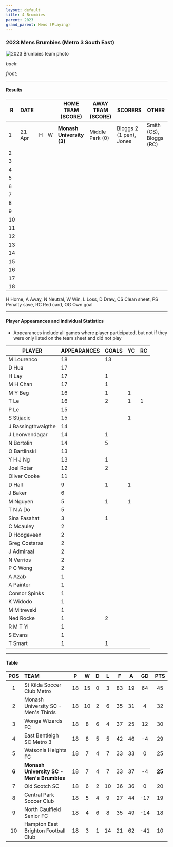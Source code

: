 ```yaml
---
layout: default
title: 4 Brumbies
parent: 2023
grand_parent: Mens (Playing)
---
```


### 2023 Mens Brumbies (Metro 3 South East)

![2023 Brumbies team photo](https://photos.smugmug.com/2023/2023-Team-Photos/i-5Dt6FHS/0/9381720b/XL/IMG_2410-XL.jpg)

_back_: 

_front_: 

------------------------

#### Results

| R  | DATE   |   |   | HOME TEAM (SCORE)         | AWAY TEAM (SCORE) | SCORERS                 | OTHER                   |
|----|--------|:-:|:-:|---------------------------|-------------------|-------------------------|-------------------------|
| 1  | 21 Apr | H | W | **Monash University (3)** | Middle Park (0)   | Bloggs 2 (1 pen), Jones | Smith (CS), Bloggs (RC) |
| 2  |        |   |   |                           |                   |                         |                         |
| 3  |        |   |   |                           |                   |                         |                         |
| 4  |        |   |   |                           |                   |                         |                         |
| 5  |        |   |   |                           |                   |                         |                         |
| 6  |        |   |   |                           |                   |                         |                         |
| 7  |        |   |   |                           |                   |                         |                         |
| 8  |        |   |   |                           |                   |                         |                         |
| 9  |        |   |   |                           |                   |                         |                         |
| 10 |        |   |   |                           |                   |                         |                         |
| 11 |        |   |   |                           |                   |                         |                         |
| 12 |        |   |   |                           |                   |                         |                         |
| 13 |        |   |   |                           |                   |                         |                         |
| 14 |        |   |   |                           |                   |                         |                         |
| 15 |        |   |   |                           |                   |                         |                         |
| 16 |        |   |   |                           |                   |                         |                         |
| 17 |        |   |   |                           |                   |                         |                         |
| 18 |        |   |   |                           |                   |                         |                         |

H Home, A Away, N Neutral, W Win, L Loss, D Draw, CS Clean sheet, PS Penalty save, RC Red card, OG Own goal 

------------------------

#### Player Appearances and Individual Statistics

* Appearances include all games where player participated, but not if they were only listed on the team sheet and did not play

| PLAYER             | APPEARANCES | GOALS | YC | RC |
|--------------------|-------------|-------|----|----|
| M Lourenco         | 18          | 13    |    |    |
| D Hua              | 17          |       |    |    |
| H Lay              | 17          | 1     |    |    |
| M H Chan           | 17          | 1     |    |    |
| M Y Beg            | 16          | 1     | 1  |    |
| T Le               | 16          | 2     | 1  | 1  |
| P Le               | 15          |       |    |    |
| S Stijacic         | 15          |       | 1  |    |
| J Bassingthwaigthe | 14          |       |    |    |
| J Leonvendagar     | 14          | 1     |    |    |
| N Bortolin         | 14          | 5     |    |    |
| O Bartlinski       | 13          |       |    |    |
| Y H J Ng           | 13          | 1     |    |    |
| Joel Rotar         | 12          | 2     |    |    |
| Oliver Cooke       | 11          |       |    |    |
| D Hall             | 9           | 1     | 1  |    |
| J Baker            | 6           |       |    |    |
| M Nguyen           | 5           | 1     | 1  |    |
| T N A Do           | 5           |       |    |    |
| Sina Fasahat       | 3           | 1     |    |    |
| C Mcauley          | 2           |       |    |    |
| D Hoogeveen        | 2           |       |    |    |
| Greg Costaras      | 2           |       |    |    |
| J Admiraal         | 2           |       |    |    |
| N Verrios          | 2           |       |    |    |
| P C Wong           | 2           |       |    |    |
| A Azab             | 1           |       |    |    |
| A Painter          | 1           |       |    |    |
| Connor Spinks      | 1           |       |    |    |
| K Widodo           | 1           |       |    |    |
| M Mitrevski        | 1           |       |    |    |
| Ned Rocke          | 1           | 2     |    |    |
| R M T Yi           | 1           |       |    |    |
| S Evans            | 1           |       |    |    |
| T Smart            | 1           | 1     |    |    |

------------------------

#### Table

|  POS  | TEAM                                      |  P  |  W  | D  |  L  |  F  |  A  |  GD  |  PTS   |
|:-----:|:------------------------------------------|:---:|:---:|:--:|:---:|:---:|:---:|:----:|:------:|
|   1   | St Kilda Soccer Club Metro                | 18  | 15  | 0  |  3  | 83  | 19  |  64  |   45   |
|   2   | Monash University SC - Men's Thirds       | 18  | 10  | 2  |  6  | 35  | 31  |  4   |   32   |
|   3   | Wonga Wizards FC                          | 18  |  8  | 6  |  4  | 37  | 25  |  12  |   30   |
|   4   | East Bentleigh SC Metro 3                 | 18  |  8  | 5  |  5  | 42  | 46  |  -4  |   29   |
|   5   | Watsonia Heights FC                       | 18  |  7  | 4  |  7  | 33  | 33  |  0   |   25   |
| **6** | **Monash University SC - Men's Brumbies** | 18  |  7  | 4  |  7  | 33  | 37  |  -4  | **25** |
|   7   | Old Scotch SC                             | 18  |  6  | 2  | 10  | 36  | 36  |  0   |   20   |
|   8   | Central Park Soccer Club                  | 18  |  5  | 4  |  9  | 27  | 44  | -17  |   19   |
|   9   | North Caulfield Senior FC                 | 18  |  4  | 6  |  8  | 35  | 49  | -14  |   18   |
|  10   | Hampton East Brighton Football Club       | 18  |  3  | 1  | 14  | 21  | 62  | -41  |   10   |

